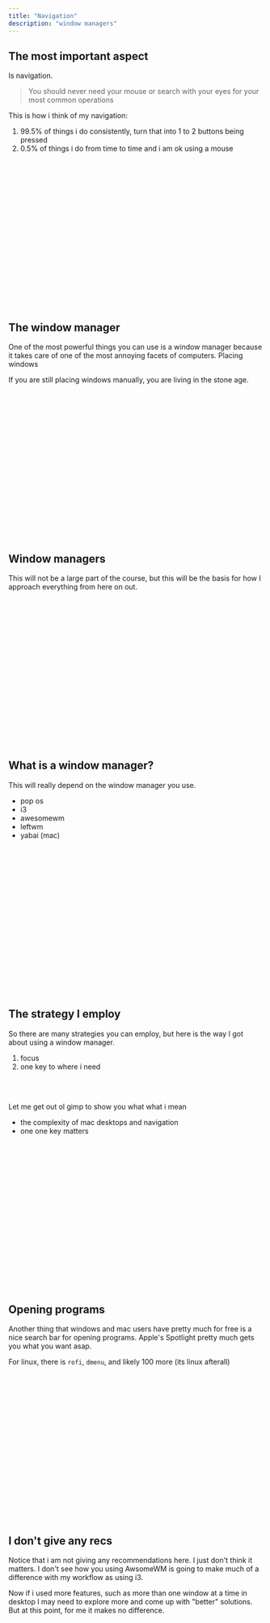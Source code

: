 ```yaml
---
title: "Navigation"
description: "window managers"
---
```


## The most important aspect
Is navigation.

> You should never need your mouse or search with your eyes for your most common operations

This is how i think of my navigation:

1. 99.5% of things i do consistently, turn that into 1 to 2 buttons being
   pressed
1. 0.5% of things i do from time to time and i am ok using a mouse

<br>
<br>
<br>
<br>
<br>
<br>
<br>
<br>
<br>
<br>
<br>
<br>
<br>
<br>
<br>
<br>
<br>

## The window manager
One of the most powerful things you can use is a window manager because it
takes care of one of the most annoying facets of computers.  Placing windows


If you are still placing windows manually, you are living in the stone age.

<br>
<br>
<br>
<br>
<br>
<br>
<br>
<br>
<br>
<br>
<br>
<br>
<br>
<br>
<br>
<br>
<br>

## Window managers
This will not be a large part of the course, but this will be the basis for how
I approach everything from here on out.

<br>
<br>
<br>
<br>
<br>
<br>
<br>
<br>
<br>
<br>
<br>
<br>
<br>
<br>
<br>
<br>
<br>

## What is a window manager?
This will really depend on the window manager you use.

* pop os
* i3
* awesomewm
* leftwm
* yabai (mac)

<br>
<br>
<br>
<br>
<br>
<br>
<br>
<br>
<br>
<br>
<br>
<br>
<br>
<br>
<br>
<br>
<br>

## The strategy I employ
So there are many strategies you can employ, but here is the way I got about
using a window manager.

1. focus
2. one key to where i need

<br>
<br>

Let me get out ol gimp to show you what what i mean
* the complexity of mac desktops and navigation
* one one key matters

<br>
<br>
<br>
<br>
<br>
<br>
<br>
<br>
<br>
<br>
<br>
<br>
<br>
<br>
<br>
<br>
<br>

## Opening programs
Another thing that windows and mac users have pretty much for free is a nice
search bar for opening programs.  Apple's Spotlight pretty much gets you what
you want asap.

For linux, there is `rofi`, `dmenu`, and likely 100 more (its linux afterall)

<br>
<br>
<br>
<br>
<br>
<br>
<br>
<br>
<br>
<br>
<br>
<br>
<br>
<br>
<br>
<br>
<br>

## I don't give any recs
Notice that i am not giving any recommendations here.  I just don't think it
matters.  I don't see how you using AwsomeWM is going to make much of a
difference with my workflow as using i3.

Now if i used more features, such as more than one window at a time in desktop
I may need to explore more and come up with "better" solutions.  But at this
point, for me it makes no difference.

<br>
<br>
<br>
<br>
<br>
<br>
<br>
<br>
<br>
<br>
<br>
<br>
<br>
<br>
<br>
<br>
<br>

